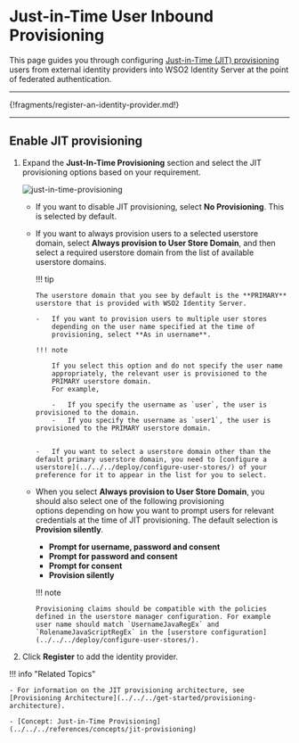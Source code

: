 # Just-in-Time User Inbound Provisioning

This page guides you through configuring [Just-in-Time (JIT) provisioning](../../../references/concepts/jit-provisioning) users from external identity providers into WSO2 Identity Server at the point of federated authentication. 

-----

{!fragments/register-an-identity-provider.md!}

----

## Enable JIT provisioning

1.  Expand the **Just-In-Time Provisioning** section and select the JIT
    provisioning options based on your requirement.  
    
    ![just-in-time-provisioning](/assets/img/guides/just-in-time-provisioning.png)   
    
    -   If you want to disable JIT provisioning, select **No
        Provisioning**. This is selected by default.
    -   If you want to always provision users to a selected userstore
        domain, select **Always provision to User Store Domain**, and
        then select a required userstore domain from the list of
        available userstore domains.

        !!! tip
        
            The userstore domain that you see by default is the **PRIMARY**
            userstore that is provided with WSO2 Identity Server.
    
            -   If you want to provision users to multiple user stores
                depending on the user name specified at the time of
                provisioning, select **As in username**.
    
            !!! note
                        
                If you select this option and do not specify the user name
                appropriately, the relevant user is provisioned to the
                PRIMARY userstore domain.  
                For example,
                        
                -   If you specify the username as `user`, the user is provisioned to the domain.
                -   If you specify the username as `user1`, the user is provisioned to the PRIMARY userstore domain.


            -   If you want to select a userstore domain other than the default primary userstore domain, you need to [configure a userstore](../../../deploy/configure-user-stores/) of your preference for it to appear in the list for you to select.


    -   When you select **Always provision to User Store Domain**, you
        should also select one of the following provisioning
        options depending on how you want to prompt users for relevant
        credentials at the time of JIT provisioning. The default
        selection is **Provision silently**.

        -   **Prompt for username, password and consent**
        -   **Prompt for password and consent**
        -   **Prompt for consent**
        -   **Provision silently**

        !!! note
        
            Provisioning claims should be compatible with the policies
            defined in the userstore manager configuration. For example
            user name should match `UsernameJavaRegEx` and `RolenameJavaScriptRegEx` in the [userstore configuration](../../../deploy/configure-user-stores/).

2.  Click **Register** to add the identity provider.


!!! info "Related Topics"

    - For information on the JIT provisioning architecture, see [Provisioning Architecture](../../../get-started/provisioning-architecture).

    - [Concept: Just-in-Time Provisioning](../../../references/concepts/jit-provisioning)

<!--For information on how to configure purposes and appropriate user
    attributes to obtain user consent at the time of JIT provisioning, see
    [Configuring Just-In-Time Provisioning Consent
    Purposes](../../learn/configuring-just-in-time-provisioning-consent-purposes).

    For information on how to customize the default user name and password
    provisioning user interfaces, see [Customizing Just-In-Time Provisioning
    User Interfaces](../../learn/customizing-just-in-time-provisioning-user-interfaces).
    
    [Guide: Outbound Just-in-Time Provisioning](TODO:link-to-guide)-->
    
